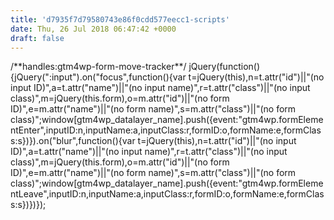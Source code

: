 ```yaml
---
title: 'd7935f7d79580743e86f0cdd577eecc1-scripts'
date: Thu, 26 Jul 2018 06:47:42 +0000
draft: false
---
```


/\*\*handles:gtm4wp-form-move-tracker\*\*/ jQuery(function(){jQuery(":input").on("focus",function(){var t=jQuery(this),n=t.attr("id")||"(no input ID)",a=t.attr("name")||"(no input name)",r=t.attr("class")||"(no input class)",m=jQuery(this.form),o=m.attr("id")||"(no form ID)",e=m.attr("name")||"(no form name)",s=m.attr("class")||"(no form class)";window\[gtm4wp\_datalayer\_name\].push({event:"gtm4wp.formElementEnter",inputID:n,inputName:a,inputClass:r,formID:o,formName:e,formClass:s})}).on("blur",function(){var t=jQuery(this),n=t.attr("id")||"(no input ID)",a=t.attr("name")||"(no input name)",r=t.attr("class")||"(no input class)",m=jQuery(this.form),o=m.attr("id")||"(no form ID)",e=m.attr("name")||"(no form name)",s=m.attr("class")||"(no form class)";window\[gtm4wp\_datalayer\_name\].push({event:"gtm4wp.formElementLeave",inputID:n,inputName:a,inputClass:r,formID:o,formName:e,formClass:s})})});
